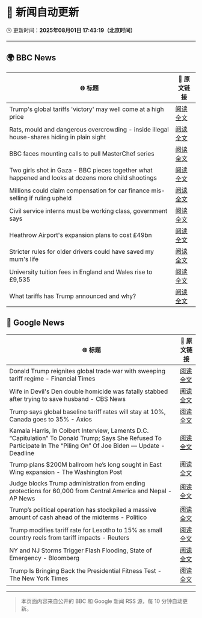 # 🧠 新闻自动更新

🕒 更新时间：**2025年08月01日 17:43:19（北京时间）**

---

## 🌍 BBC News

| 🌐 标题 | 🔗 原文链接 |
|--------|-------------|
| Trump's global tariffs 'victory' may well come at a high price | [阅读全文](https://www.bbc.com/news/articles/c0l6g13rlwko?at_medium=RSS&at_campaign=rss) |
| Rats, mould and dangerous overcrowding - inside illegal house-shares hiding in plain sight | [阅读全文](https://www.bbc.com/news/articles/c04r7l455zeo?at_medium=RSS&at_campaign=rss) |
| BBC faces mounting calls to pull MasterChef series | [阅读全文](https://www.bbc.com/news/articles/cwye4840zdgo?at_medium=RSS&at_campaign=rss) |
| Two girls shot in Gaza - BBC pieces together what happened and looks at dozens more child shootings | [阅读全文](https://www.bbc.com/news/videos/cjelp738zd7o?at_medium=RSS&at_campaign=rss) |
| Millions could claim compensation for car finance mis-selling if ruling upheld | [阅读全文](https://www.bbc.com/news/articles/c8j1jkyjl1xo?at_medium=RSS&at_campaign=rss) |
| Civil service interns must be working class, government says | [阅读全文](https://www.bbc.com/news/articles/c3ez3v9v8jqo?at_medium=RSS&at_campaign=rss) |
| Heathrow Airport's expansion plans to cost £49bn | [阅读全文](https://www.bbc.com/news/articles/cj6yz77nlw4o?at_medium=RSS&at_campaign=rss) |
| Stricter rules for older drivers could have saved my mum's life | [阅读全文](https://www.bbc.com/news/articles/czell1g83nno?at_medium=RSS&at_campaign=rss) |
| University tuition fees in England and Wales rise to £9,535 | [阅读全文](https://www.bbc.com/news/articles/cwyegp0dnq9o?at_medium=RSS&at_campaign=rss) |
| What tariffs has Trump announced and why? | [阅读全文](https://www.bbc.com/news/articles/cn93e12rypgo?at_medium=RSS&at_campaign=rss) |

## 📰 Google News

| 🌐 标题 | 🔗 原文链接 |
|--------|-------------|
| Donald Trump reignites global trade war with sweeping tariff regime - Financial Times | [阅读全文](https://news.google.com/rss/articles/CBMicEFVX3lxTE9vdXlyWVVkbnIzOFp3QlhFeklZVkF4cmNXMXdWeHc0MVIyOFZLSVViMFlSV1JRUzVBcHI4d0NhXzZpbS15djJ2ZndYYklDc2ExdVdabDRyNEowbC1tc2hHV09iT1plUWFGVmo3dUtZUU0?oc=5) |
| Wife in Devil's Den double homicide was fatally stabbed after trying to save husband - CBS News | [阅读全文](https://news.google.com/rss/articles/CBMihAFBVV95cUxOcE1kbHRLbnNTRkpCVkJMemgyMmlfRnl4U05leVZiRzk0NWE1eHdmUGxNSk1aUEJUdVlobElwUHlRVzRpNGdVclFaNXVxRVBqMG9GaEtzOWVmeE5fcE4zLUVmR05yQUx5OW9MN2VXNllJVGxkQVNaM3EtdWx3ajdxc2VHQTjSAYoBQVVfeXFMUFV5TVdUckhENzFHMGo0djlMM3ZVRTlDVkJZVVhKM2lJbVBfUmlrY0J5Q3JvaFhrbHV3eGxEd2hHVkJYVmg5RG96YmJaR3k2dU5walFydW5PT2JBVnM1bVZ5ZUVKX2xnU29PbjBqbUk5dE5CUHVVVm1Lb19JSGowVGs2ZVhieVlPeFln?oc=5) |
| Trump says global baseline tariff rates will stay at 10%, Canada goes to 35% - Axios | [阅读全文](https://news.google.com/rss/articles/CBMiekFVX3lxTE9vOGJLZE83a2dza1d2NjQ4UERuWlBHbUUyemtmT0RVNklTUHdFU3dCbFZGQjVJWk5vNTh3VmYybnpyUFNtU0FPNnNLT3JaY0ViRlMyd1ozdHVWZ2NlQkdONmdxUGZfam9rRVZvSk41QVVQcXZBUHFTSG93?oc=5) |
| Kamala Harris, In Colbert Interview, Laments D.C. “Capitulation” To Donald Trump; Says She Refused To Participate In The “Piling On” Of Joe Biden — Update - Deadline | [阅读全文](https://news.google.com/rss/articles/CBMihwFBVV95cUxQMHppS09XNVFVc2xnRnd0QmZmMzZ4eTBoVnVvX20zVzZ6Yjd5cWxPYnZrQS10TWtmXzEzSnZZbWlxaklPS1RrOU1VSE9OYlJlVlpISEhoNEQ5M0VYd3NwYmY5bTRORXFlbFZJWWZPSmVGUEZqQ0U5WXAyUW9RUWhkNWxSb08zS3M?oc=5) |
| Trump plans $200M ballroom he’s long sought in East Wing expansion - The Washington Post | [阅读全文](https://news.google.com/rss/articles/CBMijgFBVV95cUxQRXdoRlBfSmtSYjlQZHRXMUlMclMtU2N5VDBIc3RvSEtPbjhyWG0xWGJVM3oxVzhjVWpERGdlU1JJMFdJRmpUVlNjYnJJb21IbzBqX3VlcWhZMl9yRmlXb0x4blJLRVVaN2F6UVNiTUxCVHlKQklBR19YTXRwRTN1dXpzR3pVaXRCTVh4cmtR?oc=5) |
| Judge blocks Trump administration from ending protections for 60,000 from Central America and Nepal - AP News | [阅读全文](https://news.google.com/rss/articles/CBMioAFBVV95cUxOdl8ySzZXV3puMktJdHFKY0pyZlI4ai1zMVkweU95dUJuREc2WVhCUzM0WXZYTlkzNUMwNWUtZ2dSUENXUmgyWGdNN3lYNlRaeFBXaElFNXJ0c0d3TUktQm5fYVo2NkR3emFDdDBJb0VxSEtUOWdkdGVzd1ItbmE0UFZNM1ZtVk16WUc1VWZEQ3I4TVNlT1VULWxoekxUbUhu?oc=5) |
| Trump’s political operation has stockpiled a massive amount of cash ahead of the midterms - Politico | [阅读全文](https://news.google.com/rss/articles/CBMiggFBVV95cUxPTTlPazlpN20tMEl6Q2lSRkZLV3hZa004RjU4QUUtdGhRYm1RTjdxc0I0MGlUYkZwdHpZa2JVcUhJRGl1MUZkYmlFMkl4OXpzTkIzeHdmWDA2OW9IUW5nMlFsUzRUM3piS3Y5ZXlhc0oya2IwcVA5MTI4ckprZTdJSG13?oc=5) |
| Trump modifies tariff rate for Lesotho to 15% as small country reels from tariff impacts - Reuters | [阅读全文](https://news.google.com/rss/articles/CBMivgFBVV95cUxNZTg4U2lDaTd0a3loWWw4bXBfRGlud0VLcDBqN0lYSjE2bzZXYlZXbnNGSXd3MkNMVkVQWDlqZHd5VDhIZzd4UnBIdkI1SHVfcktFeTdLVU9VZWpyZXNrRzFXUlZKTzVseEhSVWNudXgxeHVXWTNfdHRHQU1ETkd5a2VtYWFtaDdOWENtZ1dhOHJhQm5SeHdSVG5RRnZmSUN1M1JwNzc3al8xRkxrZ2FCUDQzS1pFME40Wm9kVXNB?oc=5) |
| NY and NJ Storms Trigger Flash Flooding, State of Emergency - Bloomberg | [阅读全文](https://news.google.com/rss/articles/CBMiswFBVV95cUxNQ2pielY5cTVneHQ5emt0cENHakN1eUVHWTdtTUtySWRrSUZtLW1WNk1xZ2RodVJXbDlLT1JHazZRTHpVR1ZYWU8xOTZsRm9WclpXeEY5NVF0SDMtbzFBRnJDWjZqQ0lmM2taMHJjSlFPeHZNVTFwY2FPcGI2T0hMVkJSVUJpcFBfeVV4cW95NC03cjNUekh3LUY2OTNsNC14NGdwYklYMzJTdnl2U0NlRzFsZw?oc=5) |
| Trump Is Bringing Back the Presidential Fitness Test - The New York Times | [阅读全文](https://news.google.com/rss/articles/CBMiiAFBVV95cUxQeG1XbnlQMk1CNXlPMW9LSXE5QzNVZFhWWWdUWUZKbHd4VjdKc2VSMEVqNDNMYnZLN0RpSHNuWlNCeVE4S3cxZWY5Tk9JMWllWnN3dkxXZkRSN3NtdFRTZDFKd2ZCSjd5YkY2WWtrLUhxMXc3TlYxTFlaNnI0VkMyekZBX0VpR2dX?oc=5) |

---
> 本页面内容来自公开的 BBC 和 Google 新闻 RSS 源，每 10 分钟自动更新。